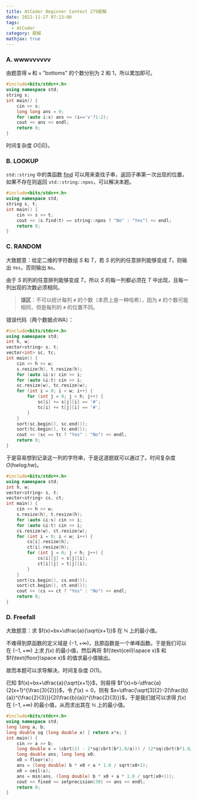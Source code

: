 ```yaml
---
title: AtCoder Beginner Contest 279题解
date: 2022-11-27 07:13:00
tags:
  - AtCoder
category: 题解
mathjax: true
---
```


### A. wwwvvvvvv

由题意得 `w` 和 `v` "bottoms" 的个数分别为 $2$ 和 $1$，所以累加即可。

```c++
#include<bits/stdc++.h>
using namespace std;
string s;
int main() {
    cin >> s;
    long long ans = 0;
    for (auto i:s) ans += (i=='v'?1:2);
    cout << ans << endl;
    return 0;
}
```

时间复杂度 $O(|S|)$。

### B. LOOKUP

`std::string` 中的类函数 [find](https://en.cppreference.com/w/cpp/string/basic_string/find) 可以用来查找子串，返回子串第一次出现的位置，如果不存在则返回 `std::string::npos`，可以解决本题。

```c++
#include<bits/stdc++.h>
using namespace std;
string s, t;
int main() {
    cin >> s >> t;
    cout << (s.find(t) == string::npos ? "No" : "Yes") << endl;
    return 0;
}
```

### C. RANDOM

大致题意：给定二维的字符数组 $S$ 和 $T$，若 $S$ 的列的任意排列能够变成 $T$，则输出 `Yes`，否则输出 `No`。

由于 $S$ 的列的任意排列能够变成 $T$，所以 $S$ 的每一列都必须在 $T$ 中出现，且每一列出现的次数必须相同。

> **误区**：不可以统计每列 `#` 的个数（本质上是一种哈希），因为 `#` 的个数可能相同，但是每列的 `#` 的位置不同。

错误代码（两个数据点WA）：

```c++
#include<bits/stdc++.h>
using namespace std;
int h, w;
vector<string> s, t;
vector<int> sc, tc;
int main() {
    cin >> h >> w;
    s.resize(h), t.resize(h);
    for (auto &i:s) cin >> i;
    for (auto &i:t) cin >> i;
    sc.resize(w), tc.resize(w);
    for (int i = 0; i < w; i++) {
        for (int j = 0; j < h; j++) {
            sc[i] += s[j][i] == '#';
            tc[i] += t[j][i] == '#';
        }
    }
    sort(sc.begin(), sc.end());
    sort(tc.begin(), tc.end());
    cout << (sc == tc ? "Yes" : "No") << endl;
    return 0;
}
```

于是容易想到记录这一列的字符串，于是这道题就可以通过了。时间复杂度 $O(hw \log hw)$。

```c++
#include<bits/stdc++.h>
using namespace std;
int h, w;
vector<string> s, t;
vector<string> cs, ct;
int main() {
    cin >> h >> w;
    s.resize(h), t.resize(h);
    for (auto &i:s) cin >> i;
    for (auto &i:t) cin >> i;
    cs.resize(w), ct.resize(w);
    for (int i = 0; i < w; i++) {
        cs[i].resize(h);
        ct[i].resize(h);
        for (int j = 0; j < h; j++) {
            cs[i][j] = s[j][i];
            ct[i][j] = t[j][i];
        }
    }
    sort(cs.begin(), cs.end());
    sort(ct.begin(), ct.end());
    cout << (cs == ct ? "Yes" : "No") << endl;
    return 0;
}
```

### D. Freefall

大致题意：求 $f(x)=bx+\dfrac{a}{\sqrt{x+1}}$ 在 $\mathbb{N}$ 上的最小值。

不难得到原函数的定义域是 $(-1, +\infty)$，且原函数是一个单峰函数。于是我们可以在 $(-1, +\infty)$ 上求 $f(x)$ 的最小值，然后再将 $f(\text{ceil}\space x)$ 和 $f(\text{floor}\space x)$ 的值求最小值输出。

故而本题可以求导解决，时间复杂度 $O(1)$。

已知 $f(x)=bx+\dfrac{a}{\sqrt{x+1}}$，则易得 $f'(x)=b-\dfrac{a}{2(x+1)^{\frac{3}{2}}}$，令 $f'(x)=0$，则有 $x=\dfrac{\sqrt[3]{2}-2(\frac{b}{a})^{\frac{2}{3}}}{2(\frac{b}{a})^{\frac{2}{3}}}$，于是我们就可以求得 $f(x)$ 在 $(-1, +\infty)$ 的最小值，从而求出其在 $\mathbb{N}$ 上的最小值。

```c++
#include<bits/stdc++.h>
using namespace std;
long long a, b;
long double sq (long double x) { return x*x; }
int main() {
    cin >> a >> b;
    long double x = (cbrt(2) - 2*sq(cbrt(b*1.0/a))) / (2*sq(cbrt(b*1.0/a)));
    long double ans; long long x0;
    x0 = floor(x);
    ans = (long double) b * x0 + a * 1.0 / sqrt(x0+1);
    x0 = ceil(x);
    ans = min(ans, (long double) b * x0 + a * 1.0 / sqrt(x0+1));
    cout << fixed << setprecision(30) << ans << endl;
    return 0;
}
```